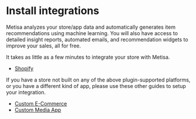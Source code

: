 # Install integrations

Metisa analyzes your store/app data and automatically generates item recommendations using machine learning. You will also have access to detailed insight reports, automated emails, and recommendation widgets to improve your sales, all for free.

It takes as little as a few minutes to integrate your store with Metisa.

* [Shopify](integrations/shopify.md)
<!-- * [Magento](integrations/magento.md) -->
<!-- * [BigCommerce](integrations/bigcommerce.md) -->
<!-- * [WooCommerce](integrations/woocommerce.md) -->

If you have a store not built on any of the above plugin-supported platforms, or you have a different kind of app, please use these other guides to setup your integration.

* [Custom E-Commerce](integrations/custom-ecommerce.md)
* [Custom Media App](integrations/custom-media-app.md)
